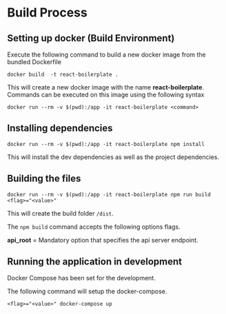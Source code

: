 # Build Process

## Setting up docker (Build Environment)

Execute the following command to build a new docker image from the bundled Dockerfile

`docker build  -t react-boilerplate .`

This will create a new docker image with the name **react-boilerplate**.
Commands can be executed on this image using the following syntax

`docker run --rm -v $(pwd):/app -it react-boilerplate <command>`

## Installing dependencies

`docker run --rm -v $(pwd):/app -it react-boilerplate npm install`

This will install the dev dependencies as well as the project dependencies.

## Building the files

`docker run --rm -v $(pwd):/app -it react-boilerplate npm run build <flag>="<value>"`

This will create the build folder `/dist`.

The `npm build` command accepts the following options flags.

**api_root** = Mandatory option that specifies the api server endpoint.

## Running the application in development

Docker Compose has been set for the development.

The following command will setup the docker-compose.

`<flag>="<value>" docker-compose up`
